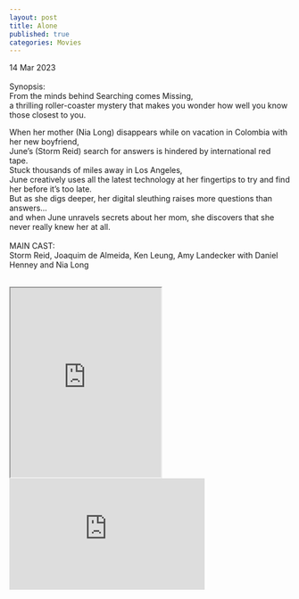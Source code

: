 ```yaml
---
layout: post
title: Alone
published: true
categories: Movies
---
```

14 Mar 2023
<br>
<br>
Synopsis:
<br>
From the minds behind Searching comes Missing, 
<br>
a thrilling roller-coaster mystery that makes you wonder how well you know those closest to you. 
<br>
<!--more-->
When her mother (Nia Long) disappears while on vacation in Colombia with her new boyfriend, 
<br>
June’s (Storm Reid) search for answers is hindered by international red tape. 
<br>
Stuck thousands of miles away in Los Angeles, 
<br>
June creatively uses all the latest technology at her fingertips to try and find her before it’s too late. 
<br>
But as she digs deeper, her digital sleuthing raises more questions than answers...
<br>
and when June unravels secrets about her mom, she discovers that she never really knew her at all.
<br>
<br>
MAIN CAST:
<br>
Storm Reid, Joaquim de Almeida, Ken Leung, Amy Landecker with Daniel Henney and Nia Long
<br>
<br>
<iframe src="https://drive.google.com/file/d/1ei4RHE8WWAfYPCHMqH6muEhxO3HcNx0L/preview" width="270" height="340" allow="autoplay"></iframe>
<br>
<iframe width="350" height="200" src="https://www.youtube.com/embed/seBixtcx19E" frameborder="0" allow="accelerometer; autoplay; encrypted-media; gyroscope; picture-in-picture" allowfullscreen></iframe>

